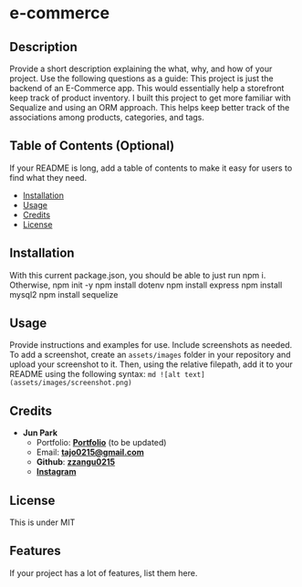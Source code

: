 # e-commerce

## Description

Provide a short description explaining the what, why, and how of your project. Use the following questions as a guide:
This project is just the backend of an E-Commerce app. This would essentially help a storefront keep track of product inventory. I built this project to get more familiar with Sequalize and using an ORM approach. This helps keep better track of the associations among products, categories, and tags.

## Table of Contents (Optional)

If your README is long, add a table of contents to make it easy for users to find what they need.

- [Installation](#installation)
- [Usage](#usage)
- [Credits](#credits)
- [License](#license)

## Installation

With this current package.json, you should be able to just run npm i.
Otherwise, npm init -y
npm install dotenv
npm install express
npm install mysql2
npm install sequelize

## Usage

Provide instructions and examples for use. Include screenshots as needed.
To add a screenshot, create an `assets/images` folder in your repository and upload your screenshot to it. Then, using the relative filepath, add it to your README using the following syntax:
`md ![alt text](assets/images/screenshot.png) `

## Credits

- **Jun Park**
  - Portfolio: [**Portfolio**](https://zzangu0215.github.io/portfolio/) (to be updated)
  - Email: **tajo0215@gmail.com**
  - **Github**: [**zzangu0215**](https://github.com/zzangu0215)
  - [**Instagram**](https://www.instagram.com/o0ojunny/)

## License

This is under MIT

## Features

If your project has a lot of features, list them here.
